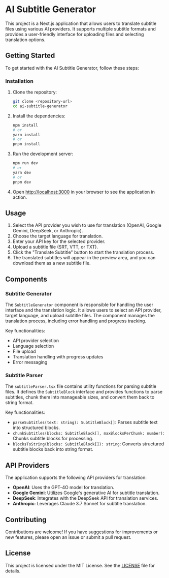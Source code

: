 # AI Subtitle Generator

This project is a Next.js application that allows users to translate subtitle files using various AI providers. It supports multiple subtitle formats and provides a user-friendly interface for uploading files and selecting translation options.

## Getting Started

To get started with the AI Subtitle Generator, follow these steps:

### Installation

1. Clone the repository:
   ```bash
   git clone <repository-url>
   cd ai-subtitle-generator
   ```

2. Install the dependencies:
   ```bash
   npm install
   # or
   yarn install
   # or
   pnpm install
   ```

3. Run the development server:
   ```bash
   npm run dev
   # or
   yarn dev
   # or
   pnpm dev
   ```

4. Open [http://localhost:3000](http://localhost:3000) in your browser to see the application in action.

## Usage

1. Select the API provider you wish to use for translation (OpenAI, Google Gemini, DeepSeek, or Anthropic).
2. Choose the target language for translation.
3. Enter your API key for the selected provider.
4. Upload a subtitle file (SRT, VTT, or TXT).
5. Click the "Translate Subtitle" button to start the translation process.
6. The translated subtitles will appear in the preview area, and you can download them as a new subtitle file.

## Components

### Subtitle Generator

The `SubtitleGenerator` component is responsible for handling the user interface and the translation logic. It allows users to select an API provider, target language, and upload subtitle files. The component manages the translation process, including error handling and progress tracking.

Key functionalities:
- API provider selection
- Language selection
- File upload
- Translation handling with progress updates
- Error messaging

### Subtitle Parser

The `subtitleParser.tsx` file contains utility functions for parsing subtitle files. It defines the `SubtitleBlock` interface and provides functions to parse subtitles, chunk them into manageable sizes, and convert them back to string format.

Key functionalities:
- `parseSubtitles(text: string): SubtitleBlock[]`: Parses subtitle text into structured blocks.
- `chunkSubtitles(blocks: SubtitleBlock[], maxBlocksPerChunk: number)`: Chunks subtitle blocks for processing.
- `blocksToString(blocks: SubtitleBlock[]): string`: Converts structured subtitle blocks back into string format.

## API Providers

The application supports the following API providers for translation:
- **OpenAI**: Uses the GPT-4O model for translation.
- **Google Gemini**: Utilizes Google's generative AI for subtitle translation.
- **DeepSeek**: Integrates with the DeepSeek API for translation services.
- **Anthropic**: Leverages Claude 3.7 Sonnet for subtitle translation.

## Contributing

Contributions are welcome! If you have suggestions for improvements or new features, please open an issue or submit a pull request.

## License

This project is licensed under the MIT License. See the [LICENSE](LICENSE) file for details.
